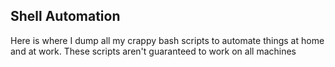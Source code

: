 ## Shell Automation
Here is where I dump all my crappy bash scripts to automate things at home and at work. These scripts aren't guaranteed to work on all machines
